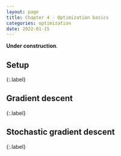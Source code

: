 ```yaml
---
layout: page
title: Chapter 4 - Optimization basics
categories: optimization
date: 2022-01-15
---
```



**Under construction**.

## Setup
{:.label}

## Gradient descent
{:.label}

## Stochastic gradient descent
{:.label}
